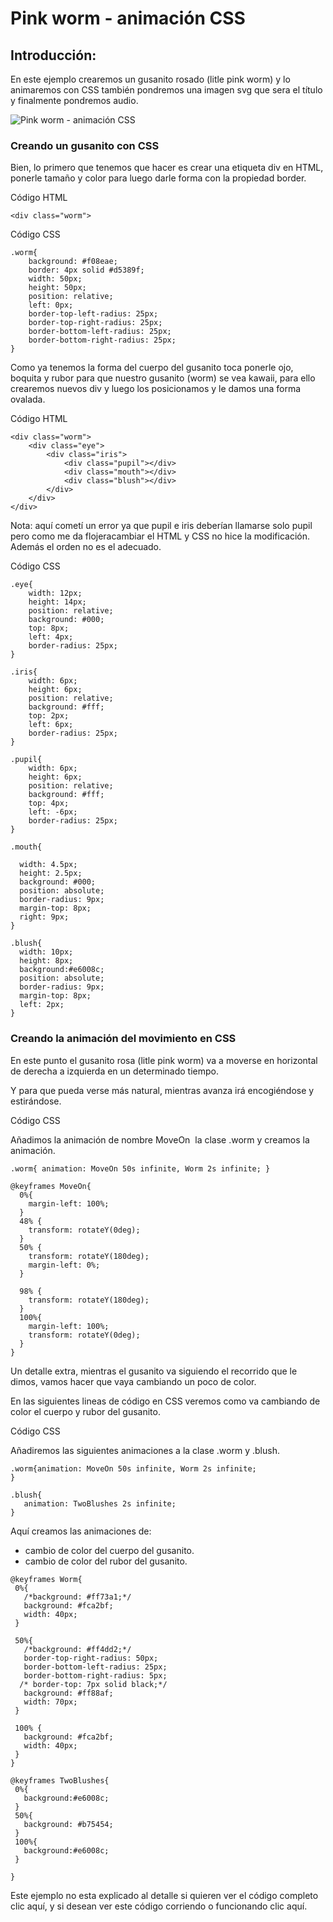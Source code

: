 # Pink worm - animación CSS

## Introducción:

En este ejemplo crearemos un gusanito rosado (litle pink worm) y lo animaremos con CSS también pondremos una imagen svg que sera el título  y finalmente pondremos audio.

![Pink worm - animación CSS](https://imgur.com/6LZIFVn)

### Creando un gusanito con CSS

Bien, lo primero que tenemos que hacer es crear una etiqueta div en HTML, ponerle tamaño y color para luego darle forma con la propiedad border.

Código HTML

`<div class="worm">`

Código CSS
```
.worm{
    background: #f08eae;
    border: 4px solid #d5389f;
    width: 50px;
    height: 50px;
    position: relative;
    left: 0px;
    border-top-left-radius: 25px;
    border-top-right-radius: 25px;
    border-bottom-left-radius: 25px;
    border-bottom-right-radius: 25px;
}
```

Como ya tenemos la forma del cuerpo del gusanito toca ponerle ojo, boquita y rubor para que nuestro gusanito (worm) se vea kawaii, para ello crearemos nuevos div y luego los posicionamos y le damos una forma ovalada.


Código HTML

```
<div class="worm">
    <div class="eye">
        <div class="iris">
            <div class="pupil"></div>
            <div class="mouth"></div>
            <div class="blush"></div>
        </div>
    </div>
</div>
```

Nota: aquí cometí un error ya que pupil e iris deberían llamarse solo pupil pero como me da flojeracambiar el HTML y CSS no hice la modificación. Además el orden no es el adecuado.
        
Código CSS

```
.eye{
    width: 12px;
    height: 14px;
    position: relative;
    background: #000;
    top: 8px;
    left: 4px;
    border-radius: 25px;
}

.iris{
    width: 6px;
    height: 6px;
    position: relative;
    background: #fff;
	top: 2px;
	left: 6px;
    border-radius: 25px;
}

.pupil{
    width: 6px;
    height: 6px;
    position: relative;
    background: #fff;
    top: 4px;
    left: -6px;
    border-radius: 25px;
}

.mouth{
  
  width: 4.5px;
  height: 2.5px;
  background: #000;
  position: absolute;
  border-radius: 9px;
  margin-top: 8px;
  right: 9px;
}

.blush{
  width: 10px;
  height: 8px;
  background:#e6008c;
  position: absolute;
  border-radius: 9px;
  margin-top: 8px;
  left: 2px;
}

```

### Creando la animación del movimiento en CSS

En este punto el gusanito rosa (litle pink worm) va a moverse en horizontal de derecha a izquierda en un determinado tiempo.

Y para que pueda verse más natural, mientras avanza irá encogiéndose y estirándose.


Código CSS

Añadimos la animación de nombre MoveOn  la clase .worm y creamos la animación.

`
.worm{
   animation: MoveOn 50s infinite, Worm 2s infinite;
}
`

```
@keyframes MoveOn{
  0%{
    margin-left: 100%;
  }
  48% {
  	transform: rotateY(0deg);
  }
  50% {
  	transform: rotateY(180deg);
  	margin-left: 0%;
  }
  
  98% {
  	transform: rotateY(180deg);
  }
  100%{
    margin-left: 100%;
    transform: rotateY(0deg);
  }
}
```

Un detalle extra, mientras el gusanito va siguiendo el recorrido que le dimos, vamos hacer que vaya cambiando un poco de color.

En las siguientes lineas de código en CSS veremos como va cambiando de color el cuerpo y rubor del gusanito.
 
 
 Código CSS
 
 Añadiremos las siguientes animaciones a la clase .worm y .blush.
 
 ```
 .worm{animation: MoveOn 50s infinite, Worm 2s infinite;
 }
 
 .blush{
    animation: TwoBlushes 2s infinite;
 }
 ```
 Aquí creamos las animaciones de:
 + cambio de color del cuerpo del gusanito.
 + cambio de color del rubor del gusanito.
 
 ```
 @keyframes Worm{
  0%{
  	/*background: #ff73a1;*/
    background: #fca2bf;
    width: 40px;
  }
  
  50%{
    /*background: #ff4dd2;*/
    border-top-right-radius: 50px;
    border-bottom-left-radius: 25px;
    border-bottom-right-radius: 5px;
   /* border-top: 7px solid black;*/
    background: #ff88af;
    width: 70px;
  }
  
  100% {
    background: #fca2bf;
  	width: 40px;
  }
}

@keyframes TwoBlushes{
  0%{
    background:#e6008c;
  }
  50%{
    background: #b75454;
  }
  100%{
    background:#e6008c;
  }
  
}
```

Este ejemplo no esta explicado al detalle si quieren ver el código completo clic aquí, y si desean ver este código corriendo o funcionando clic aquí.
